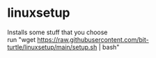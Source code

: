 # linuxsetup
Installs some stuff that you choose  
run "wget https://raw.githubusercontent.com/bit-turtle/linuxsetup/main/setup.sh | bash"
